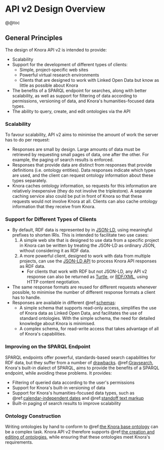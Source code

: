 <!---
Copyright © 2015-2018 the contributors (see Contributors.md).

This file is part of Knora.

Knora is free software: you can redistribute it and/or modify
it under the terms of the GNU Affero General Public License as published
by the Free Software Foundation, either version 3 of the License, or
(at your option) any later version.

Knora is distributed in the hope that it will be useful,
but WITHOUT ANY WARRANTY; without even the implied warranty of
MERCHANTABILITY or FITNESS FOR A PARTICULAR PURPOSE.  See the
GNU Affero General Public License for more details.

You should have received a copy of the GNU Affero General Public
License along with Knora.  If not, see <http://www.gnu.org/licenses/>.
-->

# API v2 Design Overview

@@toc

## General Principles

The design of Knora API v2 is intended to provide:

- Scalability
- Support for the development of different types of clients:
  - Simple, project-specific web sites
  - Powerful virtual research environments
  - Clients that are designed to work with Linked Open Data but know as little
    as possible about Knora
- The benefits of a SPARQL endpoint for searches, along with better scalability,
  as well as support for filtering of data according to permissions, versioning of data,
  and Knora's humanities-focused data types.
- The ability to query, create, and edit ontologies via the API

### Scalability

To favour scalability, API v2 aims to minimise the amount of work the
server has to do per request:

- Responses are small by design. Large amounts of data must be
  retrieved by requesting small pages of data, one after the other.
  For example, the paging of search results is enforced.
- Responses that provide data are distinct from responses that provide
  definitions (i.e. ontology entities). Data responses indicate which
  types are used, and the client can request ontology information about these
  types separately.
- Knora caches ontology information, so requests for this information are
  relatively inexpensive (they do not involve the triplestore). A separate
  caching service also could be put in front of Knora so that these requests
  would not involve Knora at all. Clients can also cache ontology information
  that they receive from Knora.

### Support for Different Types of Clients

- By default, RDF data is represented by in [JSON-LD](https://json-ld.org/),
  using meaningful prefixes to shorten IRIs. This is intended to facilitate
  two use cases:
  1. A simple web site that is designed to use data from a specific project
     in Knora can be written by treating the JSON-LD as ordinary JSON, without
     considering it as RDF data.
  2. A more powerful client, designed to work with data from multiple projects,
     can use the [JSON-LD API](https://www.w3.org/TR/json-ld-api/) to process
     Knora API responses as RDF data.
     - For clients that work with RDF but not JSON-LD, any API v2
       response can also be returned as [Turtle](https://www.w3.org/TR/turtle/),
       or [RDF/XML](https://www.w3.org/TR/rdf-syntax-grammar/), using HTTP
       content negotiation.
- The same response formats are reused for different requests whenever
  possible, to minimise the number of different response formats a
  client has to handle.
- Responses are available in different @ref:[schemas](../../../03-apis/api-v2/introduction.md#api-schema):
  - A simple schema that supports read-only access, simplifies the use of Knora
    data as Linked Open Data, and facilitates the use of standard ontologies.
    With the simple schema, the need for detailed knowledge about Knora is
    minimised.
  - A complex schema, for read-write access that takes advantage of all
    of Knora's capabilities.

### Improving on the SPARQL Endpoint

SPARQL endpoints offer powerful, standards-based search capabilities for RDF
data, but they suffer from a number of
[drawbacks](https://daverog.wordpress.com/2013/06/04/the-enduring-myth-of-the-sparql-endpoint/).
@ref:[Gravsearch](../../../03-apis/api-v2/query-language.md), Knora's built-in dialect
of SPARQL, aims to provide the benefits of a SPARQL endpoint, while avoiding these
problems. It provides:

- Filtering of queried data according to the user's permissions
- Support for Knora's built-in versioning of data
- Support for Knora's humanities-focused data types, such as
  @ref:[calendar-independent dates](../../../02-knora-ontologies/knora-base.md#DateValue)
  and @ref:[standoff text markup](../../../02-knora-ontologies/knora-base.md#text-with-standoff-markup)
- Built-in paging of search results to improve scalability

### Ontology Construction

Writing ontologies by hand to conform to
@ref:[the Knora base ontology](../../../02-knora-ontologies/knora-base.md) can
be a complex task. Knora API v2 therefore supports
@ref:[the creation and editing of ontologies](../../../03-apis/api-v2/ontology-information.md),
while ensuring that these ontologies meet Knora's requirements.
